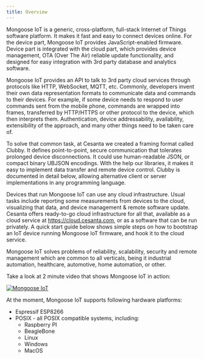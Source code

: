 ```yaml
---
title: Overview
---
```


Mongoose IoT is a generic, cross-platform, full-stack
Internet of Things software platform. It makes it fast and easy to connect
devices online. For the device part, Mongoose IoT provides JavaScript-enabled
firmware. Device part is integrated with the cloud part, which provides
device management, OTA (Over The Air) reliable update functionality, and
designed for easy integration with 3rd party database and analytics software.

Mongoose IoT provides an API to talk to 3rd party cloud services through
protocols like HTTP, WebSocket, MQTT, etc. Commonly, developers invent
their own data representation formats to communicate data and commands
to their devices. For example, if some device needs to respond to user commands
sent from the mobile phone, commands are wrapped into frames, transferred
by HTTP/HTTPS or other protocol to the device, which then interprets them.
Authentication, device addressability, availability, extensibility of the
approach, and many other things need to be taken care of.

To solve that common task, at Cesanta we created a framing format called Clubby.
It defines point-to-point, secure communication that tolerates prolonged
device disconnections. It could use human-readable JSON, or compact binary
UBJSON encodings. With the help our libraries, it makes it easy to implement
data transfer and remote device control. Clubby is documented in detail
below, allowing alternative client or server implementations in any
programming language.

Devices that run Mongoose IoT can use any cloud infrastructure. Usual tasks include
reporting some measurements from devices to the cloud, visualizing that data,
and device management & remote software update. Cesanta offers ready-to-go
cloud infrastructure for all that, available as a cloud service
at https://cloud.cesanta.com, or as a software that can be run privately.
A quick start guide below shows simple steps on how to bootstrap an IoT
device running Mongoose IoT firmware, and hook it to the cloud service.

Mongoose IoT solves problems of reliability, scalability, security
and remote management which are common to all verticals, being it industrial
automation, healthcare, automotive, home automation, or other.

Take a look at 2 minute video that shows Mongoose IoT in action:

[ ![Mongoose IoT](mongoose-iot.clip.png) ](https://www.youtube.com/watch?v=6DYfGsqQzCg)

At the moment, Mongoose IoT supports following hardware platforms:

- Espressif ESP8266
- POSIX - all POSIX compatible systems, including:
  * Raspberry PI
  * BeagleBone
  * Linux
  * Windows
  * MacOS
